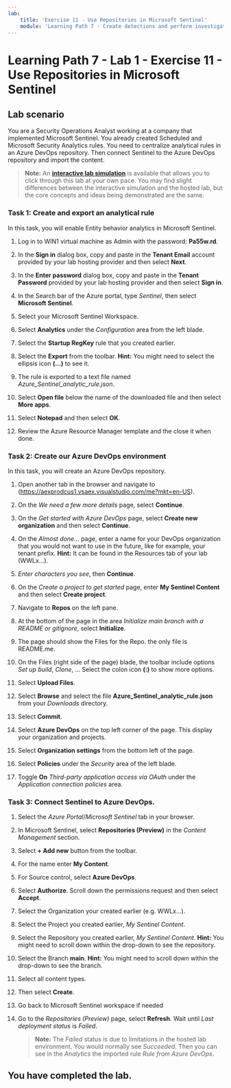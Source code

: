 ```yaml
---
lab:
    title: 'Exercise 11 - Use Repositories in Microsoft Sentinel'
    module: 'Learning Path 7 - Create detections and perform investigations using Microsoft Sentinel'
---
```


# Learning Path 7 - Lab 1 - Exercise 11 - Use Repositories in Microsoft Sentinel

## Lab scenario

You are a Security Operations Analyst working at a company that implemented Microsoft Sentinel. You already created Scheduled and Microsoft Security Analytics rules.  You need to centralize analytical rules in an Azure DevOps repository.  Then connect Sentinel to the Azure DevOps repository and import the content. 

>**Note:** An **[interactive lab simulation](https://mslabs.cloudguides.com/guides/SC-200%20Lab%20Simulation%20-%20Use%20repositories%20in%20Microsoft%20Sentinel)** is available that allows you to click through this lab at your own pace. You may find slight differences between the interactive simulation and the hosted lab, but the core concepts and ideas being demonstrated are the same. 


### Task 1: Create and export an analytical rule

In this task, you will enable Entity behavior analytics in Microsoft Sentinel.

1. Log in to WIN1 virtual machine as Admin with the password: **Pa55w.rd**.  

2. In the **Sign in** dialog box, copy and paste in the **Tenant Email** account provided by your lab hosting provider and then select **Next**.

3. In the **Enter password** dialog box, copy and paste in the **Tenant Password** provided by your lab hosting provider and then select **Sign in**.

4. In the Search bar of the Azure portal, type *Sentinel*, then select **Microsoft Sentinel**.

5. Select your Microsoft Sentinel Workspace.

6. Select **Analytics** under the *Configuration* area from the left blade.

7. Select the **Startup RegKey** rule that you created earlier.

8. Select the **Export** from the toolbar. **Hint:** You might need to select the ellipsis icon **(...)** to see it.

9. The rule is exported to a text file named *Azure_Sentinel_analytic_rule.json*.

10. Select **Open file** below the name of the downloaded file and then select **More apps**.

11. Select **Notepad** and then select **OK**.

12. Review the Azure Resource Manager template and the close it when done.


### Task 2: Create our Azure DevOps environment

In this task, you will create an Azure DevOps repository.

1. Open another tab in the browser and navigate to (https://aexprodcus1.vsaex.visualstudio.com/me?mkt=en-US).

2. On the *We need a few more details* page, select **Continue**.

3. On the *Get started with Azure DevOps* page, select **Create new organization** and then select **Continue**.

4. On the *Almost done...* page, enter a name for your DevOps organization that you would not want to use in the future, like for example, your tenant prefix. **Hint:** It can be found in the Resources tab of your lab (WWLx...).

5. *Enter characters you see*, then **Continue**.

6. On the *Create a project to get started* page, enter **My Sentinel Content** and then select **Create project**.

7. Navigate to **Repos** on the left pane.

8. At the bottom of the page in the area *Initialize main branch with a README or gitignore*, select **Initialize**.

9. The page should show the Files for the Repo.  the only file is README.me.

10. On the Files (right side of the page) blade, the toolbar include options *Set up build*, *Clone*, ... Select the colon icon **(:)** to show more options.

11. Select **Upload Files**.

12. Select **Browse** and select the file **Azure_Sentinel_analytic_rule.json** from your *Downloads* directory.

13. Select **Commit**.

14. Select **Azure DevOps** on the top left corner of the page.  This display your organization and projects.

15. Select **Organization settings** from the bottom left of the page.

16. Select **Policies** under the *Security* area of the left blade.

17. Toggle **On** *Third-party application access via OAuth* under the *Application connection policies* area.


### Task 3: Connect Sentinel to Azure DevOps.

1. Select the *Azure Portal*/*Microsoft Sentinel* tab in your browser.

2. In Microsoft Sentinel, select **Repositories (Preview)** in the *Content Management* section.

3. Select **+ Add new** button from the toolbar.

4. For the name enter **My Content**.

5. For Source control, select **Azure DevOps**.

6. Select **Authorize**. Scroll down the permissions request and then select **Accept**.

7. Select the Organization your created earlier (e.g. WWLx...).

8. Select the Project you created earlier, *My Sentinel Content*.

9. Select the Repository you created earlier, *My Sentinel Content*. **Hint:** You might need to scroll down within the drop-down to see the repository.

10. Select the Branch **main**. **Hint:** You might need to scroll down within the drop-down to see the branch.

11. Select all content types.

12. Then select **Create**.

13. Go back to Microsoft Sentinel workspace if needed

14. Go to the *Repositories (Preview)* page, select **Refresh**. Wait until *Last deployment status* is *Failed*.  

    >**Note:** The *Failed* status is due to limitations in the hosted lab environment. You would normally see *Succeeded*. Then you can see in the *Analytics* the imported rule *Rule from Azure DevOps*.


## You have completed the lab.
